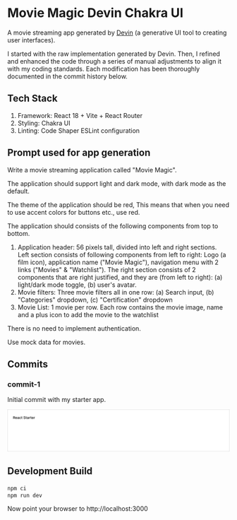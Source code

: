 # Movie Magic Devin Chakra UI

A movie streaming app generated by [Devin](https://devin.ai) (a generative UI
tool to creating user interfaces).

I started with the raw implementation generated by Devin. Then, I refined and
enhanced the code through a series of manual adjustments to align it with my
coding standards. Each modification has been thoroughly documented in the commit
history below.

## Tech Stack

1. Framework: React 18 + Vite + React Router
2. Styling: Chakra UI
3. Linting: Code Shaper ESLint configuration

## Prompt used for app generation

Write a movie streaming application called "Movie Magic".

The application should support light and dark mode, with dark mode as the
default.

The theme of the application should be red, This means that when you need to use
accent colors for buttons etc., use red.

The application should consists of the following components from top to bottom.

1. Application header: 56 pixels tall, divided into left and right sections.
   Left section consists of following components from left to right: Logo (a
   film icon), application name ("Movie Magic"), navigation menu with 2 links
   ("Movies" & "Watchlist"). The right section consists of 2 components that are
   right justified, and they are (from left to right): (a) light/dark mode
   toggle, (b) user's avatar.
2. Movie filters: Three movie filters all in one row: (a) Search input, (b)
   "Categories" dropdown, (c) "Certification" dropdown
3. Movie List: 1 movie per row. Each row contains the movie image, name and a
   plus icon to add the movie to the watchlist

There is no need to implement authentication.

Use mock data for movies.

## Commits

### commit-1

Initial commit with my starter app.

![Screenshot](assets/screenshot.png)

## Development Build

```shell
npm ci
npm run dev
```

Now point your browser to http://localhost:3000
